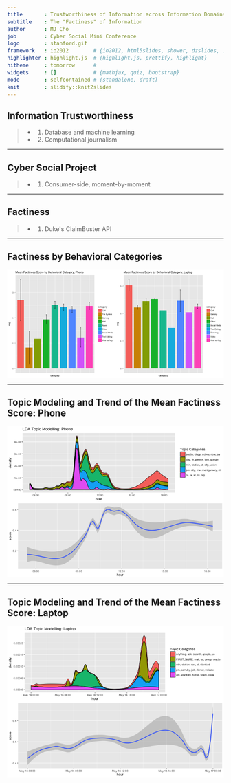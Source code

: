 ```yaml
---
title       : Trustworthiness of Information across Information Domains
subtitle    : The "Factiness" of Information
author      : MJ Cho
job         : Cyber Social Mini Conference
logo        : stanford.gif
framework   : io2012        # {io2012, html5slides, shower, dzslides, ...}
highlighter : highlight.js  # {highlight.js, prettify, highlight}
hitheme     : tomorrow      # 
widgets     : []            # {mathjax, quiz, bootstrap}
mode        : selfcontained # {standalone, draft}
knit        : slidify::knit2slides
---
```




## Information Trustworthiness
>- 1. Database and machine learning
>- 2. Computational journalism 

---

## Cyber Social Project
>- 1. Consumer-side, moment-by-moment

---

## Factiness
>- 1. Duke's ClaimBuster API

---

## Factiness by Behavioral Categories
<img src="assets/fig/unnamed-chunk-2-1.png" title="plot of chunk unnamed-chunk-2" alt="plot of chunk unnamed-chunk-2" style="display: block; margin: auto;" />

---

## Topic Modeling and Trend of the Mean Factiness Score: Phone
<img src="assets/fig/unnamed-chunk-3-1.png" title="plot of chunk unnamed-chunk-3" alt="plot of chunk unnamed-chunk-3" style="display: block; margin: auto;" />

---

## Topic Modeling and Trend of the Mean Factiness Score: Laptop
<img src="assets/fig/unnamed-chunk-4-1.png" title="plot of chunk unnamed-chunk-4" alt="plot of chunk unnamed-chunk-4" style="display: block; margin: auto;" />

